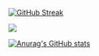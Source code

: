 [![GitHub Streak](https://github-readme-streak-stats.herokuapp.com?user=Rainebott&theme=youtube-dark&border_radius=5&card_width=595&card_height=235)](https://git.io/streak-stats)

![](https://komarev.com/ghpvc/?username=Rainebott)

[![Anurag's GitHub stats](https://github-readme-stats.vercel.app/api?username=Rainebott)](https://github.com/anuraghazra/github-readme-stats)
